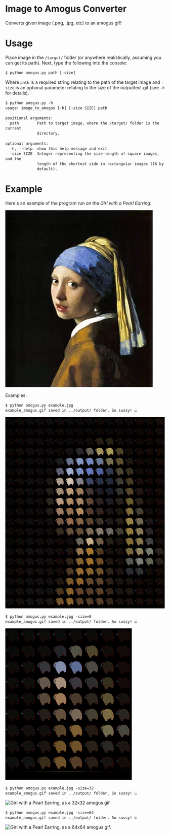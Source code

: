 # Image to Amogus Converter

Converts given image (.png, .jpg, etc) to an amogus gif!

# Usage 

Place image in the `/target/` folder (or anywhere realistically, assuming you can get its path). 
Next, type the following into the console: 

```console
$ python amogus.py path [-size]
```

Where `path` is a required string relating to the path of the target image and `-size` is an optional parameter relating to the size of the outputted .gif (see `-h` for details). 

```console
$ python amogus.py -h
usage: image_to_amogus [-h] [-size SIZE] path

positional arguments:
  path        Path to target image, where the /target/ folder is the current
              directory.

optional arguments:
  -h, --help  show this help message and exit
  -size SIZE  Integer representing the size length of square images, and the
              length of the shortest side in rectangular images (16 by
              default).
```

# Example 

Here's an example of the program run on the <i>Girl with a Pearl Earring</i>. 

![Girl with a Pearl Earring, unchanged.](./target/example.jpg)

Examples: 

```console
$ python amogus.py example.jpg
example_amogus.gif saved in ../output/ folder. So sussy! ඞ
```
![Girl with a Pearl Earring, as a 16x16 amogus gif.](./output/example_amogus_16.gif)

```console
$ python amogus.py example.jpg -size=8
example_amogus.gif saved in ../output/ folder. So sussy! ඞ
```
![Girl with a Pearl Earring, as an 8x8 amogus gif.](./output/example_amogus_8.gif)

```console
$ python amogus.py example.jpg -size=32
example_amogus.gif saved in ../output/ folder. So sussy! ඞ
```
![Girl with a Pearl Earring, as a 32x32 amogus gif.](./output/example_amogus_32.gif)

```console
$ python amogus.py example.jpg -size=64
example_amogus.gif saved in ../output/ folder. So sussy! ඞ
```
![Girl with a Pearl Earring, as a 64x64 amogus gif.](./output/example_amogus_64.gif)
